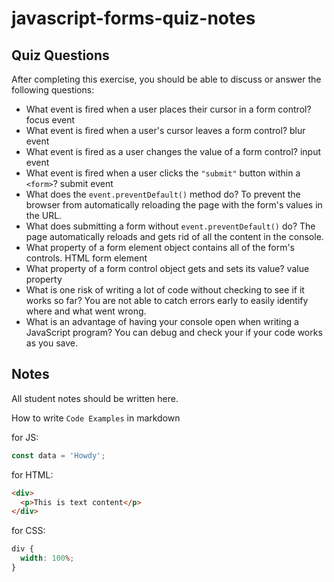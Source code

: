 # javascript-forms-quiz-notes

## Quiz Questions

After completing this exercise, you should be able to discuss or answer the following questions:

- What event is fired when a user places their cursor in a form control?
  focus event
- What event is fired when a user's cursor leaves a form control?
  blur event
- What event is fired as a user changes the value of a form control?
  input event
- What event is fired when a user clicks the `"submit"` button within a `<form>`?
  submit event
- What does the `event.preventDefault()` method do?
  To prevent the browser from automatically reloading the page with the form's values in the URL.
- What does submitting a form without `event.preventDefault()` do?
  The page automatically reloads and gets rid of all the content in the console.
- What property of a form element object contains all of the form's controls.
  HTML form element
- What property of a form control object gets and sets its value?
  value property
- What is one risk of writing a lot of code without checking to see if it works so far?
  You are not able to catch errors early to easily identify where and what went wrong.
- What is an advantage of having your console open when writing a JavaScript program?
  You can debug and check your if your code works as you save.

## Notes

All student notes should be written here.

How to write `Code Examples` in markdown

for JS:

```javascript
const data = 'Howdy';
```

for HTML:

```html
<div>
  <p>This is text content</p>
</div>
```

for CSS:

```css
div {
  width: 100%;
}
```
